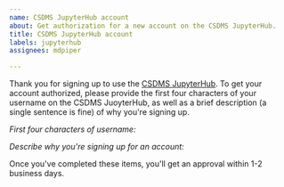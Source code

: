 ```yaml
---
name: CSDMS JupyterHub account
about: Get authorization for a new account on the CSDMS JupyterHub.
title: CSDMS JupyterHub account
labels: jupyterhub
assignees: mdpiper

---
```


Thank you for signing up to use the [CSDMS JupyterHub](https://csdms.rc.colorado.edu). To get your account authorized, please provide the first four characters of your username on the CSDMS JuoyterHub, as well as a brief description (a single sentence is fine) of why you're signing up.

*First four characters of username:*


*Describe why you're signing up for an account:*


Once you've completed these items, you'll get an approval within 1-2 business days.
